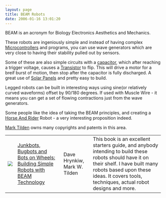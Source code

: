 ```yaml
---
layout: page
title: BEAM Robots
date: 2006-01-16 13:01:20
---
```

<p>BEAM is an acronym for Biology Electronics Aesthetics and Mechanics.
</p>
<p>These robots are ingeniously simple and instead of having complex <a a="" brain")="" class="wiki" for="" href="/wiki/microcontroller.html" robot"="" title="A programmable digital controller (or ">Microcontrollers</a> and programs, you can use wave generators which are very close to having their stability pulled out by sensors.
</p>
<p>Some of these are also simple circuits with a <a class="wiki" href="/wiki/capacitor.html" title="Capacitor">capacitor</a>, which after reaching a trigger voltage, causes a <a class="wiki" href="/wiki/transistor.html" title="Transistor">Transistor</a> to flip.  This will drive a motor for a breif burst of motion, then stop after the capacitor is fully discharged.  A great use of <a class="wiki" href="/wiki/solar_panel.html" title="Solar Panel">Solar Panels</a> and pretty easy to build.
</p>
<p>Legged robots can be built in interesting ways using sine(or relatively curved waveforms) offset by 90/180 degrees.  If used with Muscle Wire - it means you can get a set of flowing contractions just from the wave generators.
</p>
<p>Some people like the idea of taking the BEAM principles, and creating a <a class="wiki" href="/wiki/horse_and_rider.html" title="One system takes high-level control of a lower level system">Horse And Rider</a> Robot - a very interesting proposition indeed.
</p>
<p><a class="wiki" href="/wiki/mark_tilden.html" title="Mark Tilden">Mark Tilden</a> owns many copyrights and patents in this area.
</p>
<table class="normal" id="fancytable_1"> <tr> <td class="odd"> <a class="internal" href="http://www.amazon.co.uk/exec/obidos/ASIN/0072226013/orionrobots-21" target="_blank"> <img class="img-responsive" src="image16"/> </a> </td> <td class="odd"> <a  href="http://www.amazon.co.uk/exec/obidos/ASIN/0072226013/orionrobots-21" rel="external" target="_blank">Junkbots, Bugbots and Bots on Wheels: Building Simple Robots with BEAM Technology</a> </td> <td class="odd"> Dave Hrynkiw, Mark W. Tilden </td> <td class="odd"> This book is an excellent starters guide, and anybody intending to build these robots should have it on their shelf.  I have built many robots based upon these ideas. It covers tools, techniques, actual robot designs and more.</td> </tr> </table>
